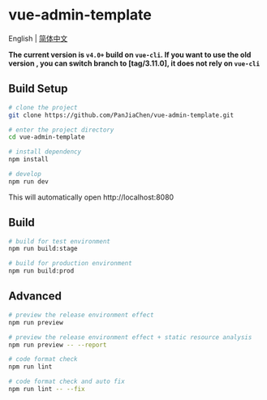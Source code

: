 <!--
 * @Descripttion: 
 * @version: 
 * @Author: sueRimn
 * @Date: 2021-04-15 22:27:53
 * @LastEditors: sueRimn
 * @LastEditTime: 2021-04-16 23:57:26
-->
# vue-admin-template

English | [简体中文](./README-zh.md)


**The current version is `v4.0+` build on `vue-cli`. If you want to use the old version , you can switch branch to [tag/3.11.0], it does not rely on `vue-cli`**

## Build Setup

```bash
# clone the project
git clone https://github.com/PanJiaChen/vue-admin-template.git

# enter the project directory
cd vue-admin-template

# install dependency
npm install

# develop
npm run dev
```

This will automatically open http://localhost:8080

## Build

```bash
# build for test environment
npm run build:stage

# build for production environment
npm run build:prod
```

## Advanced

```bash
# preview the release environment effect
npm run preview

# preview the release environment effect + static resource analysis
npm run preview -- --report

# code format check
npm run lint

# code format check and auto fix
npm run lint -- --fix
```

